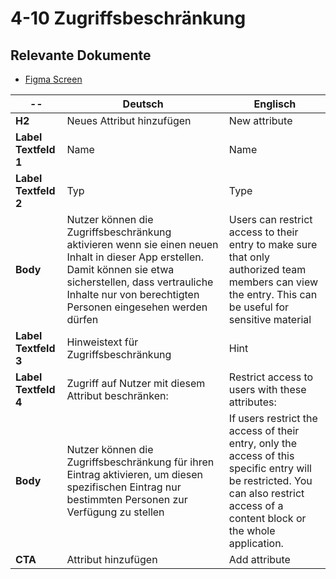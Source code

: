 # 4-10 Zugriffsbeschränkung

## Relevante Dokumente

* [Figma Screen](https://www.figma.com/file/ObpEGoczbPSUsnoH7aPFLbdy/Workflow-Generator-Screens?node-id=1000%3A14007)

-- | Deutsch | Englisch
---|---|---
**H2** | Neues Attribut hinzufügen | New attribute
**Label Textfeld 1** | Name | Name
**Label Textfeld 2** | Typ | Type
**Body** | Nutzer können die Zugriffsbeschränkung aktivieren wenn sie einen neuen Inhalt in dieser App erstellen. Damit können sie etwa sicherstellen, dass vertrauliche Inhalte nur von berechtigten Personen eingesehen werden dürfen | Users can restrict access to their entry to make sure that only authorized team members can view the entry. This can be useful for sensitive material
**Label Textfeld 3** | Hinweistext für Zugriffsbeschränkung | Hint
**Label Textfeld 4** | Zugriff auf Nutzer mit diesem Attribut beschränken: | Restrict access to users with these attributes:
**Body** | Nutzer können die Zugriffsbeschränkung für ihren Eintrag aktivieren, um diesen spezifischen Eintrag nur bestimmten Personen zur Verfügung zu stellen | If users restrict the access of their entry, only the access of this specific entry will be restricted. You can also restrict access of a content block or the whole application.
**CTA** | Attribut hinzufügen | Add attribute